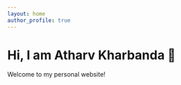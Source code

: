 ```yaml
---
layout: home
author_profile: true
---
```


# Hi, I am Atharv Kharbanda 👋

Welcome to my personal website!
